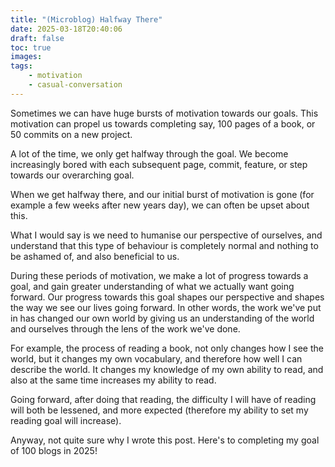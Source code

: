 ```yaml
---
title: "(Microblog) Halfway There"
date: 2025-03-18T20:40:06
draft: false
toc: true
images:
tags:
    - motivation
    - casual-conversation
---
```


Sometimes we can have huge bursts of motivation towards our goals. This motivation can propel us 
towards completing say, 100 pages of a book, or 50 commits on a new project.

A lot of the time, we only get halfway through the goal. We become increasingly bored with each 
subsequent page, commit, feature, or step towards our overarching goal.

When we get halfway there, and our initial burst of motivation is gone (for example a few weeks 
after new years day), we can often be upset about this.

What I would say is we need to humanise our perspective of ourselves, and understand that this type 
of behaviour is completely normal and nothing to be ashamed of, and also beneficial to us.

During these periods of motivation, we make a lot of progress towards a goal, and gain greater 
understanding of what we actually want going forward. Our progress towards this goal shapes our 
perspective and shapes the way we see our lives going forward. In other words, the work we've 
put in has changed our own world by giving us an understanding of the world and ourselves through 
the lens of the work we've done.

For example, the process of reading a book, not only changes how I see the world, but it changes 
my own vocabulary, and therefore how well I can describe the world. It changes my knowledge of 
my own ability to read, and also at the same time increases my ability to read.

Going forward, after doing that reading, the difficulty I will have of reading will both be lessened, and 
more expected (therefore my ability to set my reading goal will increase).

Anyway, not quite sure why I wrote this post. Here's to completing my goal of 100 blogs in 2025!
